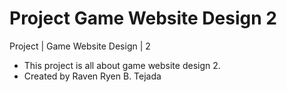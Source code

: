 # Project Game Website Design 2
Project | Game Website Design | 2
- This project is all about game website design 2.
- Created by Raven Ryen B. Tejada
